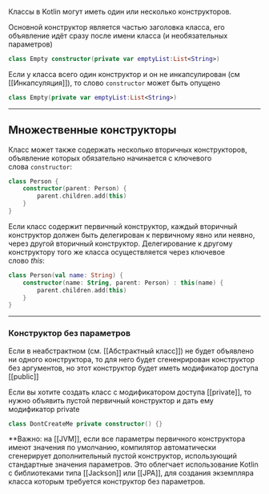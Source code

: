 
Классы в Kotlin могут иметь один или несколько конструкторов.

Основной конструктор является частью заголовка класса, его объявление идёт сразу после имени класса (и необязательных параметров)

```Kotlin
class Empty constructor(private var emptyList:List<String>)
```

Если у класса всего один конструктор и он не инкапсулирован (см [[Инкапсуляция]]), то слово `constructor` может быть опущено 

```Kotlin
class Empty(private var emptyList:List<String>)
```
---
## Множественные конструкторы

Класс может также содержать несколько вторичных конструкторов, объявление которых обязательно начинается с ключевого слова `constructor`:

```kotlin
class Person {
	constructor(parent: Person) {
		parent.children.add(this)
	}
}
```

Если класс содержит первичный конструктор, каждый вторичный конструктор должен быть делегирован к первичному явно или неявно, через другой вторичный конструктор. Делегирование к другому конструктору того же класса осуществляется через ключевое слово _this_:
```kotlin
class Person(val name: String) {
	constructor(name: String, parent: Person) : this(name) {
		parent.children.add(this)
	}
}
```

---
### Конструктор без параметров 

Если в неабстрактном (см. [[Абстрактный класс]]) не будет объявлено ни одного конструктора, то для него будет сгененрирован конструктор без аргументов, но этот конструктор будет иметь модификатор доступа [[public]] 

Если вы хотите создать класс с модификатором доступа [[private]], то нужно объявить пустой первичный конструктор и дать ему модификатор private 

```kotlin
class DontCreateMe private constructor() {}
```

**Важно: на [[JVM]], если все параметры первичного конструктора имеют значения по умолчанию, компилятор автоматически сгенерирует дополнительный пустой конструктор, использующий стандартные значения параметров. Это облегчает использование Kotlin с библиотеками типа [[Jackson]] или [[JPA]], для создания экземпляра класса которым требуется конструктор без параметров.
